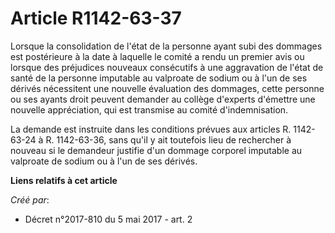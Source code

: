 # Article R1142-63-37

Lorsque la consolidation de l'état de la personne ayant subi des dommages est postérieure à la date à laquelle le comité a
rendu un premier avis ou lorsque des préjudices nouveaux consécutifs à une aggravation de l'état de santé de la personne
imputable au valproate de sodium ou à l'un de ses dérivés nécessitent une nouvelle évaluation des dommages, cette personne ou
ses ayants droit peuvent demander au collège d'experts d'émettre une nouvelle appréciation, qui est transmise au comité
d'indemnisation.

La demande est instruite dans les conditions prévues aux articles R. 1142-63-24 à R. 1142-63-36, sans qu'il y ait toutefois
lieu de rechercher à nouveau si le demandeur justifie d'un dommage corporel imputable au valproate de sodium ou à l'un de ses
dérivés.

**Liens relatifs à cet article**

_Créé par_:

  - Décret n°2017-810 du 5 mai 2017 - art. 2
